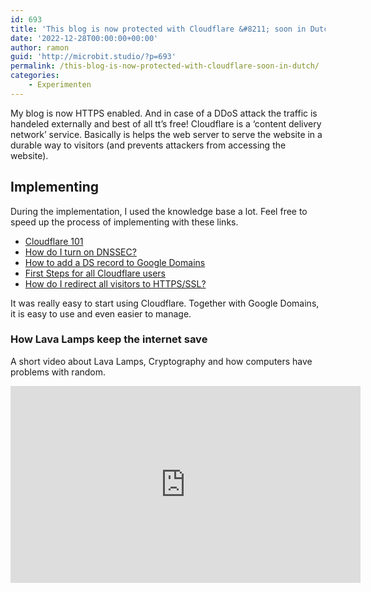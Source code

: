 ```yaml
---
id: 693
title: 'This blog is now protected with Cloudflare &#8211; soon in Dutch.'
date: '2022-12-28T00:00:00+00:00'
author: ramon
guid: 'http://microbit.studio/?p=693'
permalink: /this-blog-is-now-protected-with-cloudflare-soon-in-dutch/
categories:
    - Experimenten
---
```


My blog is now HTTPS enabled. And in case of a DDoS attack the traffic is handeled externally and best of all tt’s free! Cloudflare is a ‘content delivery network’ service. Basically is helps the web server to serve the website in a durable way to visitors (and prevents attackers from accessing the website).

## Implementing

During the implementation, I used the knowledge base a lot. Feel free to speed up the process of implementing with these links.

- [Cloudflare 101](https://support.cloudflare.com/hc/en-us/categories/200275218)
- [How do I turn on DNSSEC?](https://support.cloudflare.com/hc/en-us/articles/212165728-How-do-I-turn-on-DNSSEC-)
- [How to add a DS record to Google Domains](https://support.cloudflare.com/hc/en-us/articles/209150908-How-to-add-a-DS-record-to-Google-Domains)
- [First Steps for all Cloudflare users](https://support.cloudflare.com/hc/en-us/articles/201897700-Step-4-Recommended-First-Steps-for-all-Cloudflare-users)
- [How do I redirect all visitors to HTTPS/SSL?](https://support.cloudflare.com/hc/en-us/articles/200170536-How-do-I-redirect-all-visitors-to-HTTPS-SSL-)

It was really easy to start using Cloudflare. Together with Google Domains, it is easy to use and even easier to manage.

### How Lava Lamps keep the internet save
A short video about Lava Lamps, Cryptography and how computers have problems with random.

<iframe allowfullscreen="allowfullscreen" frameborder="0" height="315" loading="lazy" src="https://www.youtube.com/embed/1cUUfMeOijg" width="560"></iframe>